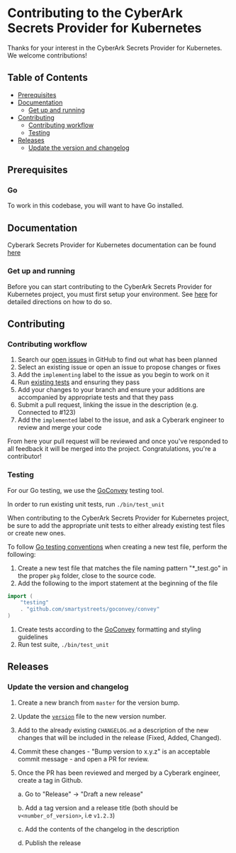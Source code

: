 # Contributing to the CyberArk Secrets Provider for Kubernetes

Thanks for your interest in the CyberArk Secrets Provider for Kubernetes. We welcome contributions!

## Table of Contents

- [Prerequisites](#prerequisites)
- [Documentation](#documentation)
    - [Get up and running](#get-up-and-running)
- [Contributing](#contributing)
    - [Contributing workflow](#contributing-workflow)
    - [Testing](#testing)
- [Releases](#releases)
    - [Update the version and changelog](#update-the-version-and-changelog)

## Prerequisites

### Go

To work in this codebase, you will want to have Go installed.

## Documentation

Cyberark Secrets Provider for Kubernetes documentation can be found [here](https://www.docs.conjur.org/Latest/en/Content/Integrations/Kubernetes_deployApplicationsConjur-k8s-Secrets.htm)

### Get up and running

Before you can start contributing to the CyberArk Secrets Provider for Kubernetes project, you must first setup your environment. 
See [here](https://www.docs.conjur.org/Latest/en/Content/Integrations/Kubernetes_deployApplicationsConjur-k8s-Secrets.htm) for detailed directions on how to do so.

## Contributing

### Contributing workflow

1. Search our [open issues](https://github.com/cyberark/cyberark-secrets-provider-for-k8s/issues) in GitHub to find out what has been planned
1. Select an existing issue or open an issue to propose changes or fixes
1. Add the `implementing` label to the issue as you begin to work on it
1. Run [existing tests](#testing) and ensuring they pass
1. Add your changes to your branch and ensure your additions are accompanied by appropriate tests and that they pass
1. Submit a pull request, linking the issue in the description (e.g. Connected to #123)
1. Add the `implemented` label to the issue, and ask a Cyberark engineer to review and merge your code

From here your pull request will be reviewed and once you've responded to all feedback it will be merged into the project. Congratulations, you're a contributor!

### Testing

For our Go testing, we use the [GoConvey](http://goconvey.co/) testing tool.  

In order to run existing unit tests, run `./bin/test_unit`

When contributing to the CyberArk Secrets Provider for Kubernetes project, be sure to add the appropriate unit tests to either
already existing test files or create new ones.

To follow [Go testing conventions](https://golang.org/pkg/cmd/go/internal/test/) when creating a new test file, perform the following:

1. Create a new test file that matches the file naming pattern "*_test.go" in the proper `pkg` folder, close to the source code.
1. Add the following to the import statement at the beginning of the file

```go
import (
	"testing"
	. "github.com/smartystreets/goconvey/convey"
)
```

1. Create tests according to the [GoConvey](https://github.com/smartystreets/goconvey/wiki) formatting and styling guidelines 
1. Run test suite, `./bin/test_unit`
  
## Releases

### Update the version and changelog

1. Create a new branch from `master` for the version bump.
1. Update the [`version`](pkg/secrets/version.go) file to the new version number.
1. Add to the already existing `CHANGELOG.md` a description of the new changes that will be included in the release (Fixed, Added, Changed).
1. Commit these changes - "Bump version to x.y.z" is an acceptable commit message - and open a PR for review.
1. Once the PR has been reviewed and merged by a Cyberark engineer, create a tag in Github.
    
    a. Go to "Release" -> "Draft a new release"
    
    b. Add a tag version and a release title (both should be `v<number_of_version>`, i.e `v1.2.3`)
    
    c. Add the contents of the changelog in the description
    
    d. Publish the release